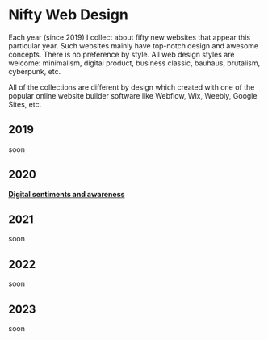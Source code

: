# Nifty Web Design  

Each year (since 2019) I collect about fifty new websites that appear this particular year. Such websites mainly have top-notch design and awesome concepts. There is no preference by style. All web design styles are welcome: minimalism, digital product, business classic, bauhaus, brutalism, cyberpunk, etc.  
  
All of the collections are different by design which created with one of the popular online website builder software like Webflow, Wix, Weebly, Google Sites, etc.
  
## 2019  

soon  
  
## 2020   
  
**[Digital sentiments and awareness](https://sergeyioffe.webflow.io)**  
  
## 2021  

soon  
  
## 2022  

soon  
  
## 2023   

soon  
  
